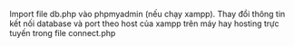Import file db.php vào phpmyadmin (nếu chạy xampp).
Thay đổi thông tin kết nối database và port theo host của xampp trên máy hay hosting trực tuyến trong file connect.php 

